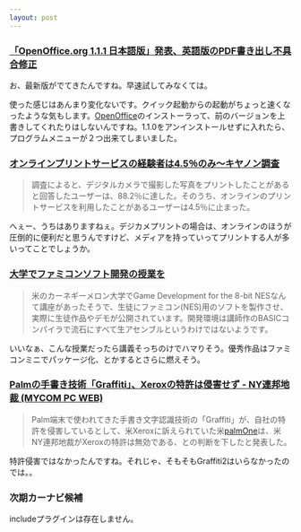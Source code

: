 ```yaml
---
layout: post
---
```

<h3><a href="http://internet.watch.impress.co.jp/cda/news/2004/05/21/3196.html">「OpenOffice.org 1.1.1 日本語版」発表、英語版のPDF書き出し不具合修正</a></h3>
<p>お、最新版がでてきたんですね。早速試してみなくては。</p>
<p>使った感じはあんまり変化ないです。クイック起動からの起動がちょっと速くなったような気もします。<a href="http://ja.openoffice.org/">OpenOffice</a>のインストーラって、前のバージョンを上書きしてくれたりはしないんですね。1.1.0をアンインストールせずに入れたら、プログラムメニューが２つ出来てしまいました。</p>
<h3><a href="http://internet.watch.impress.co.jp/cda/news/2004/05/21/3193.html">オンラインプリントサービスの経験者は4.5％のみ〜キヤノン調査</a></h3>
<blockquote><p>調査によると、デジタルカメラで撮影した写真をプリントしたことがあると回答したユーザーは、88.2％に達した。そのうち、オンラインのプリントサービスを利用したことがあるユーザーは4.5％に止まった。</p>
</blockquote>
<p>へぇー、うちはありますねぇ。デジカメプリントの場合は、オンラインのほうが圧倒的に便利だと思うんですけど、メディアを持っていってプリントする人が多いってことでしょうか。</p>
<h3><a href="http://slashdot.jp/article.pl?sid=04/05/22/1726256&topic=31">大学でファミコンソフト開発の授業を</a></h3>
<blockquote><p>米のカーネギーメロン大学でGame Development for the 8-bit NESなんて講座があったそうで、生徒にファミコン(NES)用のソフトを製作させ、実際に生徒作品やデモが公開されています。開発環境は講師作のBASICコンパイラで流石にすべて生アセンブルというわけではないようです。</p>
</blockquote>
<p>いいなぁ、こんな授業だったら講義そっちのけでハマりそう。優秀作品はファミコンミニでパッケージ化、とかするとさらに燃えそう。</p>
<h3><a href="http://pcweb.mycom.co.jp/news/2004/05/24/003.html">Palmの手書き技術「Graffiti」、Xeroxの特許は侵害せず - NY連邦地裁 (MYCOM PC WEB)</a></h3>
<blockquote><p>Palm端末で使われてきた手書き文字認識技術の「Graffiti」が、自社の特許を侵害しているとして、米Xeroxに訴えられていた米<a href="http://www.palmone.com/us/">palmOne</a>は、米NY連邦地裁がXeroxの特許は無効である、との判断を下したと発表した。</p>
</blockquote>
<p>特許侵害ではなかったんですね。それじゃ、そもそもGraffiti2はいらなかったのでは。。</p>
<h3>次期カーナビ候補</h3>
<p><span class="error">includeプラグインは存在しません。</span></p>

